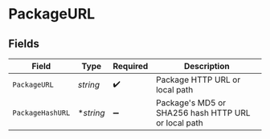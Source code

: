 # PackageURL


## Fields

| Field                                               | Type                                                | Required                                            | Description                                         |
| --------------------------------------------------- | --------------------------------------------------- | --------------------------------------------------- | --------------------------------------------------- |
| `PackageURL`                                        | *string*                                            | :heavy_check_mark:                                  | Package HTTP URL or local path                      |
| `PackageHashURL`                                    | **string*                                           | :heavy_minus_sign:                                  | Package's MD5 or SHA256 hash HTTP URL or local path |